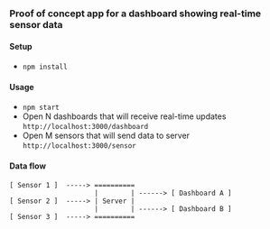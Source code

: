### Proof of concept app for a dashboard showing real-time sensor data

#### Setup

- `npm install`

#### Usage

- `npm start`
- Open N dashboards that will receive real-time updates `http://localhost:3000/dashboard`
- Open M sensors that will send data to server `http://localhost:3000/sensor`

#### Data flow

```
[ Sensor 1 ]  -----> ==========
                     |        | ------> [ Dashboard A ]
[ Sensor 2 ]  -----> | Server |
                     |        | ------> [ Dashboard B ]
[ Sensor 3 ]  -----> ==========
```
